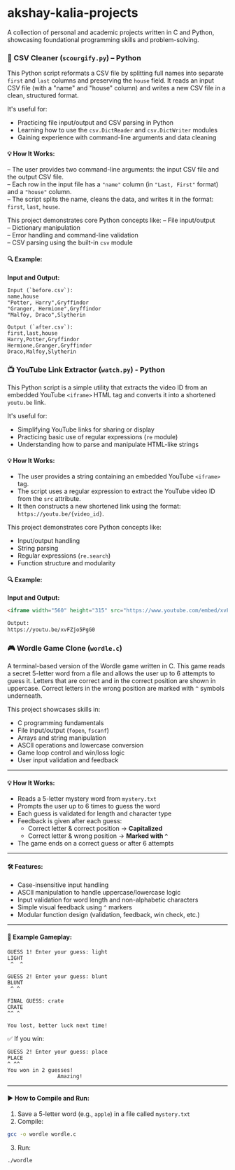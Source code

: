 # akshay-kalia-projects
A collection of personal and academic projects written in C and Python, showcasing foundational programming skills and problem-solving.

### 🧼 CSV Cleaner (`scourgify.py`) – Python

This Python script reformats a CSV file by splitting full names into separate `first` and `last` columns and preserving the `house` field. It reads an input CSV file (with a "name" and "house" column) and writes a new CSV file in a clean, structured format.

It's useful for:
- Practicing file input/output and CSV parsing in Python
- Learning how to use the `csv.DictReader` and `csv.DictWriter` modules
- Gaining experience with command-line arguments and data cleaning

#### 💡 How It Works:
– The user provides two command-line arguments: the input CSV file and the output CSV file.  
– Each row in the input file has a `"name"` column (in `"Last, First"` format) and a `"house"` column.  
– The script splits the name, cleans the data, and writes it in the format: `first`, `last`, `house`.

This project demonstrates core Python concepts like:
– File input/output  
– Dictionary manipulation  
– Error handling and command-line validation  
– CSV parsing using the built-in `csv` module  

#### 🔍 Example:

**Input and Output:**
```csv
Input (`before.csv`):
name,house
"Potter, Harry",Gryffindor
"Granger, Hermione",Gryffindor
"Malfoy, Draco",Slytherin

Output (`after.csv`):
first,last,house
Harry,Potter,Gryffindor
Hermione,Granger,Gryffindor
Draco,Malfoy,Slytherin
```


### 📺 YouTube Link Extractor (`watch.py`) - Python 

This Python script is a simple utility that extracts the video ID from an embedded YouTube `<iframe>` HTML tag and converts it into a shortened `youtu.be` link.

It's useful for:
- Simplifying YouTube links for sharing or display
- Practicing basic use of regular expressions (`re` module)
- Understanding how to parse and manipulate HTML-like strings

#### 💡 How It Works:
- The user provides a string containing an embedded YouTube `<iframe>` tag.
- The script uses a regular expression to extract the YouTube video ID from the `src` attribute.
- It then constructs a new shortened link using the format: `https://youtu.be/{video_id}`.

This project demonstrates core Python concepts like:
- Input/output handling
- String parsing
- Regular expressions (`re.search`)
- Function structure and modularity

#### 🔍 Example:

**Input and Output:**
```html
<iframe width="560" height="315" src="https://www.youtube.com/embed/xvFZjo5PgG0" frameborder="0"></iframe>

Output:
https://youtu.be/xvFZjo5PgG0
```


### 🎮 Wordle Game Clone (`wordle.c`)

A terminal-based version of the Wordle game written in C. This game reads a secret 5-letter word from a file and allows the user up to 6 attempts to guess it. Letters that are correct and in the correct position are shown in uppercase. Correct letters in the wrong position are marked with `^` symbols underneath.

This project showcases skills in:
- C programming fundamentals
- File input/output (`fopen`, `fscanf`)
- Arrays and string manipulation
- ASCII operations and lowercase conversion
- Game loop control and win/loss logic
- User input validation and feedback

---

#### 💡 How It Works:
- Reads a 5-letter mystery word from `mystery.txt`
- Prompts the user up to 6 times to guess the word
- Each guess is validated for length and character type
- Feedback is given after each guess:
  - Correct letter & correct position → **Capitalized**
  - Correct letter & wrong position → **Marked with `^`**
- The game ends on a correct guess or after 6 attempts

---

#### 🛠️ Features:
- Case-insensitive input handling
- ASCII manipulation to handle uppercase/lowercase logic
- Input validation for word length and non-alphabetic characters
- Simple visual feedback using `^` markers
- Modular function design (validation, feedback, win check, etc.)

---

#### 🧪 Example Gameplay:

```text
GUESS 1! Enter your guess: light
LIGHT
 ^  ^

GUESS 2! Enter your guess: blunt
BLUNT
 ^ ^

FINAL GUESS: crate
CRATE
^^ ^

You lost, better luck next time!
```

✅ If you win:
```text
GUESS 2! Enter your guess: place
PLACE
^ ^^
You won in 2 guesses!
                Amazing!
```

---

#### ▶️ How to Compile and Run:
1. Save a 5-letter word (e.g., `apple`) in a file called `mystery.txt`
2. Compile:
```bash
gcc -o wordle wordle.c
```
3. Run:
```bash
./wordle
```




